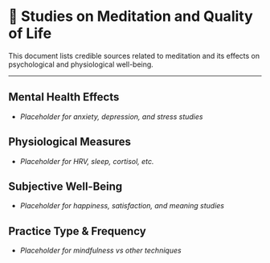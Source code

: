 # 🧾 Studies on Meditation and Quality of Life

This document lists credible sources related to meditation and its effects on psychological and physiological well-being.

---

## Mental Health Effects
- _Placeholder for anxiety, depression, and stress studies_

## Physiological Measures
- _Placeholder for HRV, sleep, cortisol, etc._

## Subjective Well-Being
- _Placeholder for happiness, satisfaction, and meaning studies_

## Practice Type & Frequency
- _Placeholder for mindfulness vs other techniques_
